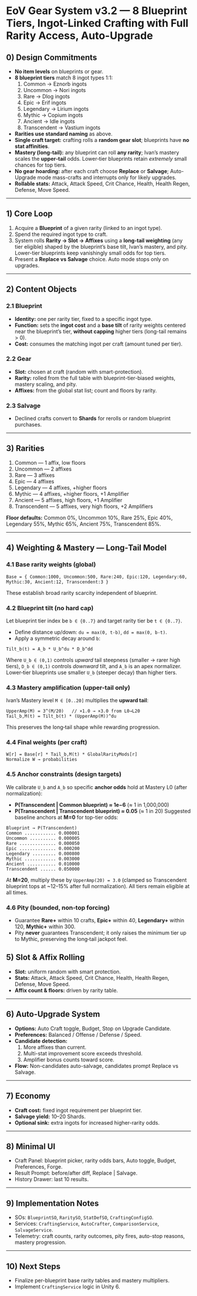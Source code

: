 # EoV Gear System v3.2 — 8 Blueprint Tiers, Ingot-Linked Crafting with Full Rarity Access, Auto-Upgrade

## 0) Design Commitments

- **No item levels** on blueprints or gear.
- **8 blueprint tiers** match 8 ingot types 1:1:
  1. Common → Eznorb ingots
  2. Uncommon → Nori ingots
  3. Rare → Dlog ingots
  4. Epic → Erif ingots
  5. Legendary → Lirium ingots
  6. Mythic → Copium ingots
  7. Ancient → Idle ingots
  8. Transcendent → Vastium ingots
- **Rarities use standard naming** as above.
- **Single craft target:** crafting rolls a **random gear slot**; blueprints have **no stat affinities**.
- **Mastery (long‑tail):** any blueprint can roll **any rarity**; Ivan’s mastery scales the **upper‑tail** odds. Lower‑tier blueprints retain *extremely* small chances for top tiers.
- **No gear hoarding:** after each craft choose **Replace** or **Salvage**; Auto-Upgrade mode mass-crafts and interrupts only for likely upgrades.
- **Rollable stats:** Attack, Attack Speed, Crit Chance, Health, Health Regen, Defense, Move Speed.

---

## 1) Core Loop

1. Acquire a **Blueprint** of a given rarity (linked to an ingot type).
2. Spend the required ingot type to craft.
3. System rolls **Rarity → Slot → Affixes** using a **long‑tail weighting** (any tier eligible) shaped by the blueprint’s base tilt, Ivan’s mastery, and pity. Lower-tier blueprints keep vanishingly small odds for top tiers.
4. Present a **Replace vs Salvage** choice. Auto mode stops only on upgrades.

---

## 2) Content Objects

### 2.1 Blueprint

- **Identity:** one per rarity tier, fixed to a specific ingot type.
- **Function:** sets the **ingot cost** and a **base tilt** of rarity weights centered near the blueprint’s tier, **without capping** higher tiers (long-tail remains > 0).
- **Cost:** consumes the matching ingot per craft (amount tuned per tier).

### 2.2 Gear

- **Slot:** chosen at craft (random with smart-protection).
- **Rarity:** rolled from the full table with blueprint-tier-biased weights, mastery scaling, and pity.
- **Affixes:** from the global stat list; count and floors by rarity.

### 2.3 Salvage

- Declined crafts convert to **Shards** for rerolls or random blueprint purchases.

---

## 3) Rarities

1. Common — 1 affix, low floors
2. Uncommon — 2 affixes
3. Rare — 3 affixes
4. Epic — 4 affixes
5. Legendary — 4 affixes, +higher floors
6. Mythic — 4 affixes, +higher floors, +1 Amplifier
7. Ancient — 5 affixes, high floors, +1 Amplifier
8. Transcendent — 5 affixes, very high floors, +2 Amplifiers

**Floor defaults:** Common 0%, Uncommon 10%, Rare 25%, Epic 40%, Legendary 55%, Mythic 65%, Ancient 75%, Transcendent 85%.

---

## 4) Weighting & Mastery — Long‑Tail Model

### 4.1 Base rarity weights (global)

```
Base = { Common:1000, Uncommon:500, Rare:240, Epic:120, Legendary:60, Mythic:30, Ancient:12, Transcendent:3 }
```

These establish broad rarity scarcity independent of blueprint.

### 4.2 Blueprint tilt (no hard cap)

Let blueprint tier index be `b ∈ {0..7}` and target rarity tier be `t ∈ {0..7}`.

- Define distance up/down: `du = max(0, t-b)`, `dd = max(0, b-t)`.
- Apply a symmetric decay around `b`:

```
Tilt_b(t) = A_b * U_b^du * D_b^dd
```

Where `U_b ∈ (0,1)` controls *upward* tail steepness (smaller → rarer high tiers), `D_b ∈ (0,1)` controls *downward* tilt, and `A_b` is an apex normalizer. Lower‑tier blueprints use smaller `U_b` (steeper decay) than higher tiers.

### 4.3 Mastery amplification (upper-tail only)

Ivan’s Mastery level `M ∈ [0..20]` multiplies the **upward tail**:

```
UpperAmp(M) = 3^(M/20)   // ×1.0 → ×3.0 from L0→L20
Tail_b,M(t) = Tilt_b(t) * (UpperAmp(M))^du
```

This preserves the long‑tail shape while rewarding progression.

### 4.4 Final weights (per craft)

```
W[r] = Base[r] * Tail_b,M(t) * GlobalRarityMods[r]
Normalize W → probabilities
```

### 4.5 Anchor constraints (design targets)

We calibrate `U_b` and `A_b` so specific **anchor odds** hold at Mastery L0 (after normalization):

- **P(Transcendent | Common blueprint) ≈ 1e−6** (≈ 1 in 1,000,000)
- **P(Transcendent | Transcendent blueprint) ≈ 0.05** (≈ 1 in 20) Suggested baseline anchors at **M=0** for top-tier odds:

```
Blueprint → P(Transcendent)
Common ............ 0.000001
Uncommon .......... 0.000005
Rare .............. 0.000050
Epic .............. 0.000200
Legendary ......... 0.000800
Mythic ............ 0.003000
Ancient ........... 0.010000
Transcendent ...... 0.050000
```

At **M=20**, multiply these by `UpperAmp(20) = 3.0` (clamped so Transcendent blueprint tops at \~12–15% after full normalization). All tiers remain eligible at all times.

### 4.6 Pity (bounded, non‑top forcing)

- Guarantee **Rare+** within 10 crafts, **Epic+** within 40, **Legendary+** within 120, **Mythic+** within 300.
- Pity **never** guarantees Transcendent; it only raises the minimum tier up to Mythic, preserving the long‑tail jackpot feel.

## 5) Slot & Affix Rolling

- **Slot:** uniform random with smart protection.
- **Stats:** Attack, Attack Speed, Crit Chance, Health, Health Regen, Defense, Move Speed.
- **Affix count & floors:** driven by rarity table.

---

## 6) Auto-Upgrade System

- **Options:** Auto Craft toggle, Budget, Stop on Upgrade Candidate.
- **Preferences:** Balanced / Offense / Defense / Speed.
- **Candidate detection:**
  1. More affixes than current.
  2. Multi-stat improvement score exceeds threshold.
  3. Amplifier bonus counts toward score.
- **Flow:** Non-candidates auto-salvage, candidates prompt Replace vs Salvage.

---

## 7) Economy

- **Craft cost:** fixed ingot requirement per blueprint tier.
- **Salvage yield:** 10–20 Shards.
- **Optional sink:** extra ingots for increased higher-rarity odds.

---

## 8) Minimal UI

- Craft Panel: blueprint picker, rarity odds bars, Auto toggle, Budget, Preferences, Forge.
- Result Prompt: before/after diff, Replace | Salvage.
- History Drawer: last 10 results.

---

## 9) Implementation Notes

- SOs: `BlueprintSO`, `RaritySO`, `StatDefSO`, `CraftingConfigSO`.
- Services: `CraftingService`, `AutoCrafter`, `ComparisonService`, `SalvageService`.
- Telemetry: craft counts, rarity outcomes, pity fires, auto-stop reasons, mastery progression.

---

## 10) Next Steps

- Finalize per-blueprint base rarity tables and mastery multipliers.
- Implement `CraftingService` logic in Unity 6.

